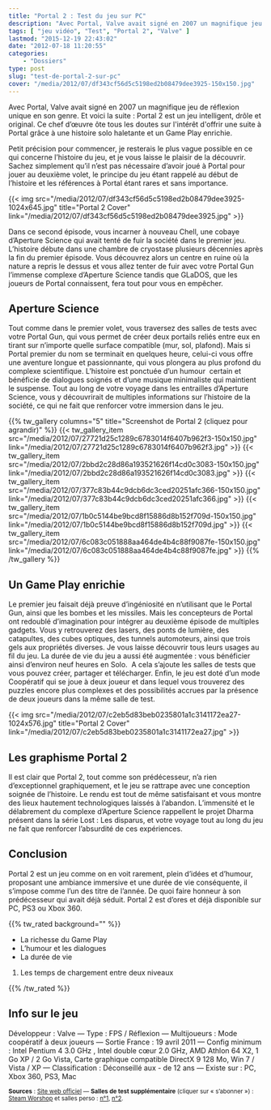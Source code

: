 ```yaml
---
title: "Portal 2 : Test du jeu sur PC"
description: "Avec Portal, Valve avait signé en 2007 un magnifique jeu de réflexion unique en son genre. Et voici la suite : Portal 2 !"
tags: [ "jeu vidéo", "Test", "Portal 2", "Valve" ]
lastmod: "2015-12-19 22:43:02"
date: "2012-07-18 11:20:55"
categories:
    - "Dossiers"
type: post
slug: "test-de-portal-2-sur-pc"
cover: "/media/2012/07/df343cf56d5c5198ed2b08479dee3925-150x150.jpg"
---
```


Avec Portal, Valve avait signé en 2007 un magnifique jeu de réflexion unique en son genre. Et voici la suite : Portal 2 est un jeu intelligent, drôle et original. Ce chef d’œuvre ôte tous les doutes sur l'intérêt d'offrir une suite à Portal grâce à une histoire solo haletante et un Game Play enrichie.

Petit précision pour commencer, je resterais le plus vague possible en ce qui concerne l’histoire du jeu, et je vous laisse le plaisir de la découvrir. Sachez simplement qu’il n’est pas nécessaire d’avoir joué à Portal pour jouer au deuxième volet, le principe du jeu étant rappelé au début de l’histoire et les références à Portal étant rares et sans importance.

{{< img src="/media/2012/07/df343cf56d5c5198ed2b08479dee3925-1024x645.jpg" title="Portal 2 Cover" link="/media/2012/07/df343cf56d5c5198ed2b08479dee3925.jpg" >}}

Dans ce second épisode, vous incarner à nouveau Chell, une cobaye d’Aperture Science qui avait tenté de fuir la société dans le premier jeu. L’histoire débute dans une chambre de cryostase plusieurs décennies après la fin du premier épisode. Vous découvrez alors un centre en ruine où la nature a repris le dessus et vous allez tenter de fuir avec votre Portal Gun l’immense complexe d’Aperture Science tandis que GLaDOS, que les joueurs de Portal connaissent, fera tout pour vous en empêcher.

## Aperture Science

Tout comme dans le premier volet, vous traversez des salles de tests avec votre Portal Gun, qui vous permet de créer deux portails reliés entre eux en tirant sur n’importe quelle surface compatible (mur, sol, plafond). Mais si Portal premier du nom se terminait en quelques heure, celui-ci vous offre une aventure longue et passionnante, qui vous plongera au plus profond du complexe scientifique. L’histoire est ponctuée d’un humour  certain et bénéficie de dialogues soignés et d’une musique minimaliste qui maintient le suspense. Tout au long de votre voyage dans les entrailles d’Aperture Science, vous y découvrirait de multiples informations sur l’histoire de la société, ce qui ne fait que renforcer votre immersion dans le jeu.

{{% tw_gallery columns="5" title="Screenshot de Portal 2 (cliquez pour agrandir)" %}}
{{< tw_gallery_item src="/media/2012/07/27721d25c1289c6783014f6407b962f3-150x150.jpg" link="/media/2012/07/27721d25c1289c6783014f6407b962f3.jpg" >}}
{{< tw_gallery_item src="/media/2012/07/2bbd2c28d86a193521626f14cd0c3083-150x150.jpg" link="/media/2012/07/2bbd2c28d86a193521626f14cd0c3083.jpg" >}}
{{< tw_gallery_item src="/media/2012/07/377c83b44c9dcb6dc3ced20251afc366-150x150.jpg" link="/media/2012/07/377c83b44c9dcb6dc3ced20251afc366.jpg" >}}
{{< tw_gallery_item src="/media/2012/07/1b0c5144be9bcd8f15886d8b152f709d-150x150.jpg" link="/media/2012/07/1b0c5144be9bcd8f15886d8b152f709d.jpg" >}}
{{< tw_gallery_item src="/media/2012/07/6c083c051888aa464de4b4c88f9087fe-150x150.jpg" link="/media/2012/07/6c083c051888aa464de4b4c88f9087fe.jpg" >}}
{{% /tw_gallery %}}

## Un Game Play enrichie

Le premier jeu faisait déjà preuve d’ingéniosité en n’utilisant que le Portal Gun, ainsi que les bombes et les missiles. Mais les concepteurs de Portal ont redoublé d’imagination pour intégrer au deuxième épisode de multiples gadgets. Vous y retrouverez des lasers, des ponts de lumière, des catapultes, des cubes optiques, des tunnels automoteurs, ainsi que trois gels aux propriétés diverses. Je vous laisse découvrir tous leurs usages au fil du jeu. La durée de vie du jeu a aussi été augmentée : vous bénéficier ainsi d’environ neuf heures en Solo.  A cela s’ajoute les salles de tests que vous pouvez créer, partager et télécharger. Enfin, le jeu est doté d’un mode Coopératif qui se joue à deux joueur et dans lequel vous trouverez des puzzles encore plus complexes et des possibilités accrues par la présence de deux joueurs dans la même salle de test.

{{< img src="/media/2012/07/c2eb5d83beb0235801a1c3141172ea27-1024x576.jpg" title="Portal 2 Cover" link="/media/2012/07/c2eb5d83beb0235801a1c3141172ea27.jpg" >}}

## Les graphisme Portal 2

Il est clair que Portal 2, tout comme son prédécesseur, n’a rien d’exceptionnel graphiquement, et le jeu se rattrape avec une conception soignée de l’histoire. Le rendu est tout de même satisfaisant et vous montre des lieux hautement technologiques laissés à l’abandon. L’immensité et le délabrement du complexe d’Aperture Science rappellent le projet Dharma présent dans la série Lost : Les disparus, et votre voyage tout au long du jeu ne fait que renforcer l’absurdité de ces expériences.

## Conclusion

Portal 2 est un jeu comme on en voit rarement, plein d’idées et d’humour, proposant une ambiance immersive et une durée de vie conséquente, il s’impose comme l’un des titre de l’année. De quoi faire honneur à son prédécesseur qui avait déjà séduit. Portal 2 est d’ores et déjà disponible sur PC, PS3 ou Xbox 360.

{{% tw_rated background="" %}}

- La richesse du Game Play
- L’humour et les dialogues
- La durée de vie

1. Les temps de chargement entre deux niveaux

{{% /tw_rated %}}

## Info sur le jeu

Développeur : Valve — Type : FPS / Réflexion — Multijoueurs : Mode coopératif à deux joueurs — Sortie France : 19 avril 2011 — Config minimum : Intel Pentium 4 3.0 GHz , Intel double cœur 2.0 GHz, AMD Athlon 64 X2, 1 Go XP / 2 Go Vista, Carte graphique compatible DirectX 9 128 Mo, Win 7 / Vista / XP — Classification : Déconseillé aux - de 12 ans — Existe sur : PC, Xbox 360, PS3, Mac

<small class="align-right">**Sources** : [Site web officiel](http://www.thinkwithportals.com/) — **Salles de test supplémentaire** (cliquer sur « s’abonner ») : [Steam Worshop](http://steamcommunity.com/workshop/browse?appid=620&browsesort=trend) et salles perso : [n°1](http://steamcommunity.com/sharedfiles/filedetails/?id=83301914), [n°2](http://steamcommunity.com/sharedfiles/filedetails/?id=83341188).</small>